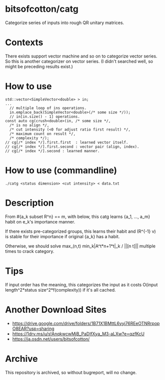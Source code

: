 # bitsofcotton/catg
Categorize series of inputs into rough QR unitary matrices.

# Contexts
There exists support vector machine and so on to categorize vector series.  
So this is another categorizer on vector series. (I didn't searched well, so might be preceding results exist.)

# How to use
    std::vector<SimpleVector<double> > in;
    ...
      // multiple loop of ins operations.
      in.emplace_back(SimpleVector<double>(/* some size */));
      // in[in.size() - 1] operations.
    const auto cg(crush<double>(in, /* some size */,
      /* is no align */,
      /* cut intensity (<0 for adjust ratio first result) */,
      /* maximum count on result */,
      /* complexity */);
    // cg[/* index */].first.first  : learned vector itself.
    // cg[/* index */].first.second : vector pair (align, index).
    // cg[/* index */].second : learned manner.
    
# How to use (commandline)
    ./catg <status dimension> <cut intensity> < data.txt

# Description
From #{a_k subset R^n} == m, with below, this catg learns {a_1, ..., a_m} habit on e_k's importance manner.

If there exists pre-categorized groups, this learns their habit and (R^{-1} v) is stable for their importance
if original {a_k} has a habit.

Otherwise, we should solve max_(n,t) min_k|A^t\*n+1\*t|\_k / ||\[n t\]|| multiple times to crack category.

# Tips
If input order has the meaning, this categorizes the input as it costs O(input length^2\*status size^2\*f(complexity))
if it's all cached.

# Another Download Sites
* https://drive.google.com/drive/folders/1B71X1BMttL6yyi76REeOTNRrpopO8EAR?usp=sharing
* https://1drv.ms/u/s!AnqkwcwMjB_PaDIfXya_M3-aLXw?e=qzfKcU
* https://ja.osdn.net/users/bitsofcotton/

# Archive
This repository is archived, so without bugreport, will no change.

